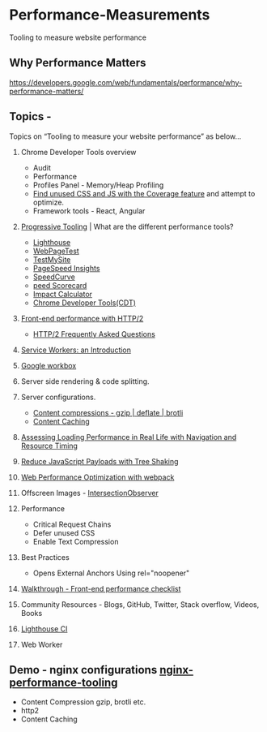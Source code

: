 # Performance-Measurements
Tooling to measure website performance

## Why Performance Matters 
https://developers.google.com/web/fundamentals/performance/why-performance-matters/

## Topics -
Topics on “Tooling to measure your website performance” as below…
 
1. Chrome Developer Tools overview
    - Audit
    - Performance
    - Profiles Panel - Memory/Heap Profiling
    - [Find unused CSS and JS with the Coverage feature](https://developers.google.com/web/updates/2017/04/devtools-release-notes#coverage) and attempt to optimize.
    - Framework tools - React, Angular

2. [Progressive Tooling](https://progressivetooling.com/) | What are the different performance tools? 
   - [Lighthouse](https://developers.google.com/web/tools/lighthouse/)
   - [WebPageTest](https://www.webpagetest.org/)
   - [TestMySite](https://testmysite.thinkwithgoogle.com/) 
   - [PageSpeed Insights](https://developers.google.com/speed/pagespeed/insights/)
   - [SpeedCurve](https://speedcurve.com/)
   - [peed Scorecard](https://www.thinkwithgoogle.com/feature/mobile/)
   - [Impact Calculator](https://www.thinkwithgoogle.com/feature/mobile/)
   - [Chrome Developer Tools(CDT)](https://developers.google.com/web/tools/chrome-devtools/)
  
3. [Front-end performance with HTTP/2](https://hpbn.co/http2/)
   - [HTTP/2 Frequently Asked Questions](https://http2.github.io/faq/)

4. [Service Workers: an Introduction](https://developers.google.com/web/fundamentals/primers/service-workers/)
5. [Google workbox](https://developers.google.com/web/tools/workbox/)
4. Server side rendering & code splitting.
5. Server configurations. 
   - [Content compressions - gzip | deflate | brotli](https://developers.google.com/web/fundamentals/performance/optimizing-content-efficiency/optimize-encoding-and-transfer)
   - [Content Caching](https://devcenter.heroku.com/articles/increasing-application-performance-with-http-cache-headers)
6. [Assessing Loading Performance in Real Life with Navigation and Resource Timing](https://developers.google.com/web/fundamentals/performance/navigation-and-resource-timing/)
7. [Reduce JavaScript Payloads with Tree Shaking](https://developers.google.com/web/fundamentals/performance/optimizing-javascript/tree-shaking/)
7. [Web Performance Optimization with webpack](https://developers.google.com/web/fundamentals/performance/webpack/)
8. Offscreen Images - [IntersectionObserver](https://developers.google.com/web/updates/2016/04/intersectionobserver)
8. Performance
    - Critical Request Chains
    - Defer unused CSS
    - Enable Text Compression

8. Best Practices 
    - Opens External Anchors Using rel="noopener"

7. [Walkthrough - Front-end performance checklist](content/front-end-performance-checklist-2018.pdf)
8. Community Resources - Blogs, GitHub, Twitter, Stack overflow, Videos, Books
9. [Lighthouse CI](https://github.com/ebidel/lighthouse-ci)
10. Web Worker

## Demo - nginx configurations [nginx-performance-tooling](https://github.com/gsaini/nginx-performance-tooling)
 - Content Compression gzip, brotli etc.
 - http2
 - Content Caching

